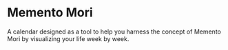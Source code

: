 # Memento Mori
A calendar designed as a tool to help you harness the concept of Memento Mori by visualizing your life week by week.
